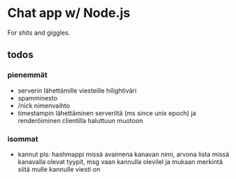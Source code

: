 # Chat app w/ Node.js

For shits and giggles.

## todos

### pienemmät
- serverin lähettämille viesteille hilightiväri
- spamminesto
- /nick nimenvaihto
- timestampin lähettäminen serveriltä (ms since unix epoch) ja renderöiminen clientilla haluttuun muotoon

### isommat
- kannut pls: hashmappi missä avaimena kanavan nimi, arvona lista missä kanavalla olevat tyypit, msg vaan kannulla olevilel ja mukaan merkintä siitä mulle kannulle viesti on 
